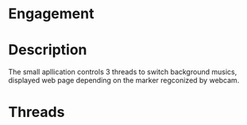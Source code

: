 # Engagement

# Description
The small apllication controls 3 threads to switch background musics, displayed web page depending on the marker regconized by 
webcam.

# Threads
